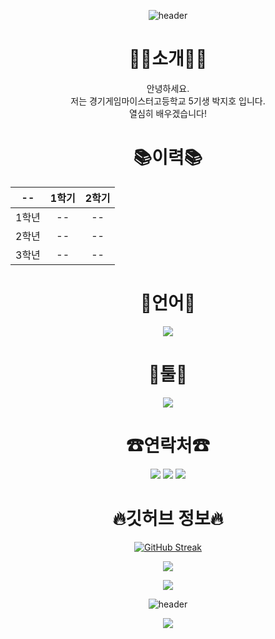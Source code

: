 <div align="center">

![header](https://capsule-render.vercel.app/api?type=waving&height=250&color=%20666161&text=Welcome&section=header&fontSize=60&fontColor=918c8c&rotate=0&desc=My%20Github%20Profile&descAlign=62&descAlignY=55&descSize=30&fontAlignY=40)
# 👨‍🎓소개👨‍🎓
안녕하세요.<br>저는 경기게임마이스터고등학교 5기생 박지호 입니다.<br>열심히 배우겠습니다!

# 📚이력📚
| -- | 1학기 | 2학기 |
|:---:|:---:|:---:|
| 1학년 | -- | -- |
| 2학년 | -- | -- |
| 3학년 | -- | -- |
# 📖언어📖
<img src="https://img.shields.io/badge/C%23-239120?style=for-the-badge&logo=CSharp&logoColor=white">

# 🔧툴🔧
<img src="https://img.shields.io/badge/Visual%20Studio%20Code-007ACC?style=for-the-badge&logo=VisualStudioCode&logoColor=black%22%3E">

# ☎연락처☎
<img src="https://img.shields.io/badge/jiho0995-5865F2?style=for-the-badge&logo=Discord&logoColor=white"/></a>
<a href="https://www.facebook.com/profile.php?id=100078770102676" target="_blank"><img src="https://img.shields.io/badge/FaceBook-1877F2?style=for-the-badge&logo=Facebook&logoColor=white"/></a>
<a href="https://www.instagram.com/jih0_08" target="_blank"><img src="https://img.shields.io/badge/Instagram-E4405F?style=for-the-badge&logo=Instagram&logoColor=white"/></a>

# 🔥깃허브 정보🔥
[![GitHub Streak](https://streak-stats.demolab.com?user=jiho08&theme=dark&locale=ko&card_width=500)](https://git.io/streak-stats)

![](https://github-readme-stats.vercel.app/api?username=jiho08&show_icons=true&theme=tokyonight)

<a href="https://opgc.me/#/users/jiho08" target="_blank"><img src="https://api.opgc.me/githubs/users/jiho08/tag/?theme=dracula" /></a>

![header](https://capsule-render.vercel.app/api?type=waving&height=250&color=%20666161&section=footer&fontSize=60&fontColor=918c8c&rotate=0&descAlign=60&descAlignY=55&descSize=30&fontAlignY=40)

<a href="https://hits.seeyoufarm.com"><img src="https://hits.seeyoufarm.com/api/count/incr/badge.svg?url=https%3A%2F%2Fgithub.com%2Fjiho08%2Fhit-counter&count_bg=%2379C83D&title_bg=%23555555&icon=&icon_color=%23E7E7E7&title=hits&edge_flat=false"/></a>
